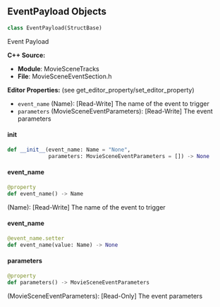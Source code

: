 ## EventPayload Objects

```python
class EventPayload(StructBase)
```

Event Payload

**C++ Source:**

- **Module**: MovieSceneTracks
- **File**: MovieSceneEventSection.h

**Editor Properties:** (see get_editor_property/set_editor_property)

- ``event_name`` (Name):  [Read-Write] The name of the event to trigger
- ``parameters`` (MovieSceneEventParameters):  [Read-Write] The event parameters

<a id="unreal.EventPayload.__init__"></a>

#### __init__

```python
def __init__(event_name: Name = "None",
             parameters: MovieSceneEventParameters = []) -> None
```

<a id="unreal.EventPayload.event_name"></a>

#### event_name

```python
@property
def event_name() -> Name
```

(Name):  [Read-Write] The name of the event to trigger

<a id="unreal.EventPayload.event_name"></a>

#### event_name

```python
@event_name.setter
def event_name(value: Name) -> None
```

<a id="unreal.EventPayload.parameters"></a>

#### parameters

```python
@property
def parameters() -> MovieSceneEventParameters
```

(MovieSceneEventParameters):  [Read-Only] The event parameters

<a id="unreal.MovieSceneEventParameters"></a>